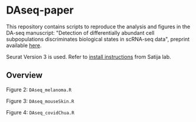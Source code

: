 # DAseq-paper

This repository contains scripts to reproduce the analysis and figures in the DA-seq manuscript: "Detection of differentially abundant cell subpopulations discriminates biological states in scRNA-seq data", preprint available [here](https://www.biorxiv.org/content/10.1101/711929v3).

Seurat Version 3 is used. Refer to [install instructions](https://satijalab.org/seurat/install.html) from Satija lab.

## Overview
Figure 2: `DAseq_melanoma.R`

Figure 3: `DAseq_mouseSkin.R`

Figure 4: `DAseq_covidChua.R`
